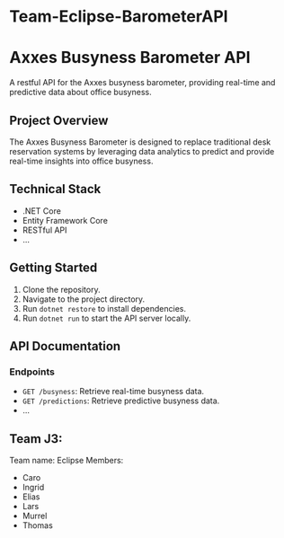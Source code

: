# Team-Eclipse-BarometerAPI

# Axxes Busyness Barometer API

A restful API for the Axxes busyness barometer, providing real-time and predictive data about office busyness.

## Project Overview

The Axxes Busyness Barometer is designed to replace traditional desk reservation systems by leveraging data analytics to predict and provide real-time insights into office busyness.

## Technical Stack

- .NET Core
- Entity Framework Core
- RESTful API
- ...

## Getting Started

1. Clone the repository.
2. Navigate to the project directory.
3. Run `dotnet restore` to install dependencies.
4. Run `dotnet run` to start the API server locally.

## API Documentation


### Endpoints

- `GET /busyness`: Retrieve real-time busyness data.
- `GET /predictions`: Retrieve predictive busyness data.
- ...

## Team J3​: 
Team name: Eclipse
Members:
- Caro
- Ingrid
- Elias
- Lars
- Murrel
- Thomas

